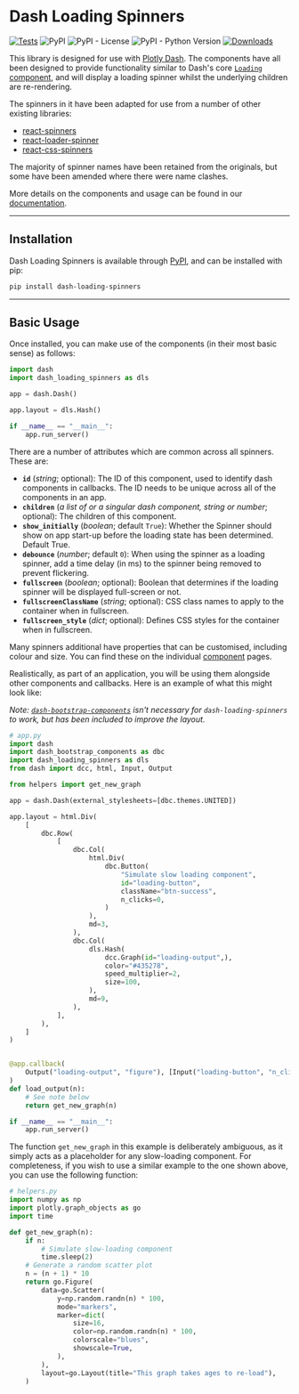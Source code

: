 # Dash Loading Spinners

[![Tests](https://github.com/glsdown/dash-loading-spinners/actions/workflows/test.yml/badge.svg)](https://github.com/glsdown/dash-loading-spinners/actions/workflows/test.yml)
![PyPI](https://img.shields.io/pypi/v/dash-loading-spinners)
![PyPI - License](https://img.shields.io/pypi/l/dash-loading-spinners)
![PyPI - Python Version](https://img.shields.io/pypi/pyversions/dash-loading-spinners)
[![Downloads](https://static.pepy.tech/personalized-badge/dash-loading-spinners?period=total&units=international_system&left_color=black&right_color=orange&left_text=Downloads)](https://pepy.tech/project/dash-loading-spinners)

This library is designed for use with [Plotly Dash](https://plotly.com). The components have all been
designed to provide functionality similar to Dash's core 
[`Loading` component](https://dash.plotly.com/dash-core-components/loading),
and will display a loading spinner whilst the underlying children are re-rendering.

The spinners in it have been adapted for use from a number of other existing
libraries:

- [react-spinners](https://github.com/davidhu2000/react-spinners)
- [react-loader-spinner](https://github.com/mhnpd/react-loader-spinner)
- [react-css-spinners](https://github.com/alex996/react-css-spinners)

The majority of spinner names have been retained from the originals, but some have 
been amended where there were name clashes.

More details on the components and usage can be found in our [documentation](https://dash-loading-spinners.sproodlebuzz.co.uk/).

---
## Installation

Dash Loading Spinners is available through 
[PyPI](https://pypi.org/project/dash-loading-spinners/), and can be installed with pip:

```bash
pip install dash-loading-spinners
```

---
## Basic Usage

Once installed, you can make use of the components (in their most basic sense) as follows:

```python
import dash
import dash_loading_spinners as dls

app = dash.Dash()

app.layout = dls.Hash()

if __name__ == "__main__":
    app.run_server()
```

There are a number of attributes which are common across all spinners. These are:

- **`id`** (*string*; optional):
    The ID of this component, used to identify dash components in
    callbacks. The ID needs to be unique across all of the components
    in an app. 
- **`children`** (*a list of or a singular dash component, string or number*; optional):
    The children of this component.
- **`show_initially`** (*boolean*; default `True`):
    Whether the Spinner should show on app start-up before the loading
    state has been determined. Default True.
- **`debounce`** (*number*; default `0`):
    When using the spinner as a loading spinner, add a time delay (in
    ms) to the spinner being removed to prevent flickering.
- **`fullscreen`** (*boolean*; optional):
    Boolean that determines if the loading spinner will be displayed
    full-screen or not.
- **`fullscreenClassName`** (*string*; optional):
    CSS class names to apply to the container when in fullscreen.
- **`fullscreen_style`** (*dict*; optional):
    Defines CSS styles for the container when in fullscreen.

Many spinners additional have properties that can be customised, including colour and size. You 
can find these on the individual [component](https://dash-loading-spinners.sproodlebuzz.co.uk/examples) pages. 

Realistically, as part of an application, you will be using them alongside other components and 
callbacks. Here is an example of what this might look like:

_Note: 
[`dash-bootstrap-components`](https://github.com/facultyai/dash-bootstrap-components) 
isn't necessary for `dash-loading-spinners` to work, but has been included
to improve the layout._

```python
# app.py
import dash
import dash_bootstrap_components as dbc
import dash_loading_spinners as dls
from dash import dcc, html, Input, Output

from helpers import get_new_graph

app = dash.Dash(external_stylesheets=[dbc.themes.UNITED])

app.layout = html.Div(
    [
        dbc.Row(
            [
                dbc.Col(
                    html.Div(
                        dbc.Button(
                            "Simulate slow loading component",
                            id="loading-button",
                            className="btn-success",
                            n_clicks=0,
                        )
                    ),
                    md=3,
                ),
                dbc.Col(
                    dls.Hash(
                        dcc.Graph(id="loading-output",),
                        color="#435278",
                        speed_multiplier=2,
                        size=100,
                    ),
                    md=9,
                ),
            ],
        ),
    ]
)


@app.callback(
    Output("loading-output", "figure"), [Input("loading-button", "n_clicks")],
)
def load_output(n):
    # See note below
    return get_new_graph(n)

if __name__ == "__main__":
    app.run_server()

```

The function `get_new_graph` in this example is deliberately ambiguous, as it simply acts as a placeholder for any slow-loading component. For completeness, if you wish to use a similar example to the one shown above, you can use the following function:

```python
# helpers.py
import numpy as np
import plotly.graph_objects as go
import time

def get_new_graph(n):
    if n:
        # Simulate slow-loading component
        time.sleep(2)
    # Generate a random scatter plot
    n = (n + 1) * 10
    return go.Figure(
        data=go.Scatter(
            y=np.random.randn(n) * 100,
            mode="markers",
            marker=dict(
                size=16,
                color=np.random.randn(n) * 100,
                colorscale="blues",
                showscale=True,
            ),
        ),
        layout=go.Layout(title="This graph takes ages to re-load"),
    )
```
